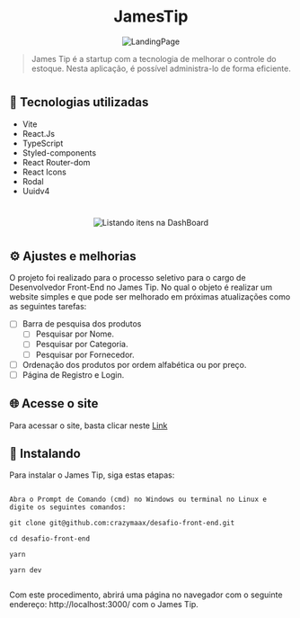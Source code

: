 <h1 align="center">
JamesTip
</h1> 

<div align="center">
<img src="https://i.ibb.co/N9SvwPZ/Screenshot-1.jpg" alt="LandingPage">
</div>

> James Tip é a startup com a tecnologia de melhorar o controle do estoque. Nesta aplicação, é possível administra-lo de forma eficiente.

#

## 🧨 Tecnologias utilizadas

- Vite
- React.Js
- TypeScript
- Styled-components
- React Router-dom
- React Icons
- Rodal
- Uuidv4

#

<div align="center">
<img src="https://i.ibb.co/7G2HGgG/Screenshot-2.jpg" alt="Listando itens na DashBoard">
</div>

#

## ⚙ Ajustes e melhorias

O projeto foi realizado para o processo seletivo para o cargo de Desenvolvedor Front-End no James Tip. No qual o objeto é realizar um website simples e que pode ser melhorado em próximas atualizações como as seguintes tarefas:

- [ ] Barra de pesquisa dos produtos
  - [ ] Pesquisar por Nome.
  - [ ] Pesquisar por Categoria.
  - [ ] Pesquisar por Fornecedor.
- [ ] Ordenação dos produtos por ordem alfabética ou por preço.
- [ ] Página de Registro e Login.

## 🌐 Acesse o site

Para acessar o site, basta clicar neste <a href="https://james-tip-crazymaax.vercel.app/">Link</a>

## 🚀 Instalando

Para instalar o James Tip, siga estas etapas:

```

Abra o Prompt de Comando (cmd) no Windows ou terminal no Linux e digite os seguintes comandos:

git clone git@github.com:crazymaax/desafio-front-end.git

cd desafio-front-end

yarn

yarn dev


```
Com este procedimento, abrirá uma página no navegador com o seguinte endereço: http://localhost:3000/ com o James Tip.

